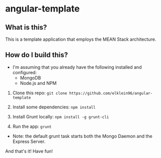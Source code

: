 # angular-template

## What is this?

This is a template application that employs the MEAN Stack architecture. 

## How do I build this?

  - I'm assuming that you already have the following installed and configured:
  	- MongoDB
  	- Node.js and NPM

1. Clone this repo: `git clone https://github.com/elklein96/angular-template`

2. Install some dependencies: `npm install`

3. Install Grunt locally: `npm install -g grunt-cli`

4. Run the app: `grunt`
  
  - Note: the default grunt task starts both the Mongo Daemon and the Express Server.

And that's it! Have fun!